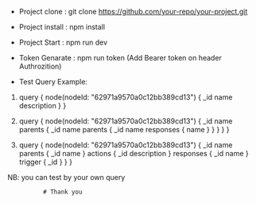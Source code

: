 * Project clone : git clone https://github.com/your-repo/your-project.git

* Project install : npm install

* Project Start : npm run dev
* Token Genarate : npm run token (Add Bearer token on header Authrozition)

* Test Query Example:

 1. query {
  node(nodeId: "62971a9570a0c12bb389cd13") {
    _id
    name
    description
  }
}


 2. query {
  node(nodeId: "62971a9570a0c12bb389cd13") {
    _id
    name
    parents {
      _id
      name
      parents {
        _id
        name
        responses {
          name
        }
      }
    }
  }
}

 3. query {
  node(nodeId: "62971a9570a0c12bb389cd13") {
    _id
    name
    parents {
      _id
      name
    }
    actions {
      _id
      description
    }
    responses {
      _id
      name
    }
    trigger {
      _id
    }
  }
}


NB: you can test by your own query

              # Thank you 



 
